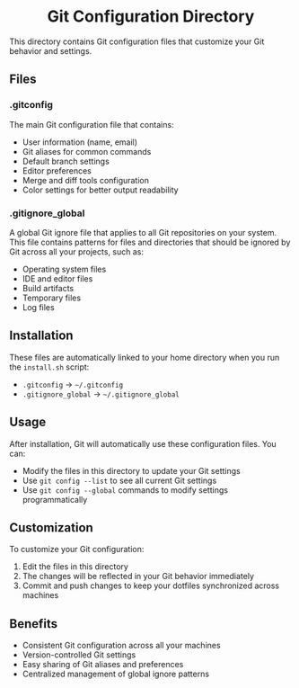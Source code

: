 <h1 align="center">Git Configuration Directory</h1>

This directory contains Git configuration files that customize your Git behavior and settings.

## Files

### .gitconfig
The main Git configuration file that contains:
- User information (name, email)
- Git aliases for common commands
- Default branch settings
- Editor preferences
- Merge and diff tools configuration
- Color settings for better output readability

### .gitignore_global
A global Git ignore file that applies to all Git repositories on your system. This file contains patterns for files and directories that should be ignored by Git across all your projects, such as:
- Operating system files
- IDE and editor files
- Build artifacts
- Temporary files
- Log files

## Installation

These files are automatically linked to your home directory when you run the `install.sh` script:
- `.gitconfig` → `~/.gitconfig`
- `.gitignore_global` → `~/.gitignore_global`

## Usage

After installation, Git will automatically use these configuration files. You can:
- Modify the files in this directory to update your Git settings
- Use `git config --list` to see all current Git settings
- Use `git config --global` commands to modify settings programmatically

## Customization

To customize your Git configuration:
1. Edit the files in this directory
2. The changes will be reflected in your Git behavior immediately
3. Commit and push changes to keep your dotfiles synchronized across machines

## Benefits

- Consistent Git configuration across all your machines
- Version-controlled Git settings
- Easy sharing of Git aliases and preferences
- Centralized management of global ignore patterns
